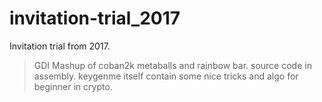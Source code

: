 # invitation-trial_2017
Invitation trial from 2017.

> GDI Mashup of coban2k metaballs and rainbow bar. source code in assembly. keygenme itself contain some nice tricks and algo for beginner in crypto.
